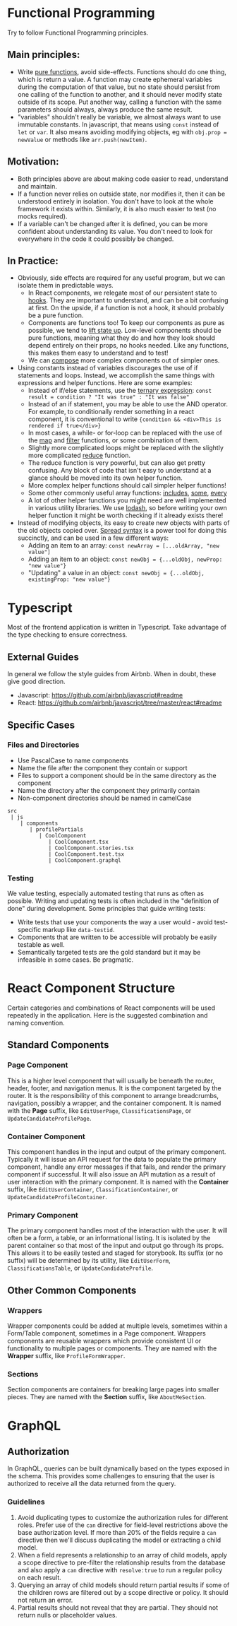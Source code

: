 # Functional Programming

Try to follow Functional Programming principles.

## Main principles:
- Write [pure functions](https://en.wikipedia.org/wiki/Pure_function), avoid side-effects. Functions should do one thing, which is return a value. A function may create ephemeral variables during the computation of that value, but no state should persist from one calling of the function to another, and it should never modify state outside of its scope. Put another way, calling a function with the same parameters should always, always produce the same result.
- "variables" shouldn't really be variable, we almost always want to use immutable constants. In javascript, that means using `const` instead of `let` or `var`. It also means avoiding modifying objects, eg with `obj.prop = newValue` or methods like `arr.push(newItem)`.
## Motivation:
- Both principles above are about making code easier to read, understand and maintain.
- If a function never relies on outside state, nor modifies it, then it can be understood entirely in isolation. You don't have to look at the whole framework it exists within. Similarly, it is also much easier to test (no mocks required).
- If a variable can't be changed after it is defined, you can be more confident about understanding its value. You don't need to look for everywhere in the code it could possibly be changed.
## In Practice:
- Obviously, side effects are required for any useful program, but we can isolate them in predictable ways.
	- In React components, we relegate most of our persistent state to [hooks](https://reactjs.org/docs/hooks-intro.html). They are important to understand, and can be a bit confusing at first. On the upside, if a function is not a hook, it should probably be a pure function.
	- Components are functions too! To keep our components as pure as possible, we tend to [lift state up](https://reactjs.org/docs/lifting-state-up.html). Low-level components should be pure functions, meaning what they do and how they look should depend entirely on their props, no hooks needed. Like any functions, this makes them easy to understand and to test!
	- We can [compose](https://reactjs.org/docs/composition-vs-inheritance.html) more complex components out of simpler ones.
- Using constants instead of variables discourages the use of if statements and loops. Instead, we accomplish the same things with expressions and helper functions. Here are some examples:
	- Instead of if/else statements, use the [ternary expression](https://developer.mozilla.org/en-US/docs/Web/JavaScript/Reference/Operators/Conditional_Operator): `const result = condition ? "It was true" : "It was false"`
	- Instead of an if statement, you may be able to use the AND operator. For example, to conditionally render something in a react component, it is conventional to write `{condition && <div>This is rendered if true</div>}`
	- In most cases,  a while- or for-loop can be replaced with the use of the [map](https://developer.mozilla.org/en-US/docs/Web/JavaScript/Reference/Global_Objects/Array/map) and [filter](https://developer.mozilla.org/en-US/docs/Web/JavaScript/Reference/Global_Objects/Array/filter) functions, or some combination of them.
	- Slightly more complicated loops might be replaced with the slightly more complicated [reduce](https://developer.mozilla.org/en-US/docs/Web/JavaScript/Reference/Global_Objects/Array/reduce) function.
	- The reduce function is very powerful, but can also get pretty confusing. Any block of code that isn't easy to understand at a glance should be moved into its own helper function.
	- More complex helper functions should call simpler helper functions!
	- Some other commonly useful array functions: [includes](https://developer.mozilla.org/en-US/docs/Web/JavaScript/Reference/Global_Objects/Array/includes), [some](https://developer.mozilla.org/en-US/docs/Web/JavaScript/Reference/Global_Objects/Array/some), [every](https://developer.mozilla.org/en-US/docs/Web/JavaScript/Reference/Global_Objects/Array/every)
	- A lot of other helper functions you might need are well implemented in various utility libraries. We use [lodash](https://lodash.com/docs/), so before writing your own helper function it might be worth checking if it already exists there!
- Instead of modifying objects, its easy to create new objects with parts of the old objects copied over. [Spread syntax](https://developer.mozilla.org/en-US/docs/Web/JavaScript/Reference/Operators/Spread_syntax) is a power tool for doing this succinctly, and can be used in a few different ways:
	- Adding an item to an array: `const newArray = [...oldArray, "new value"]`
	- Adding an item to an object: `const newObj = {...oldObj, newProp: "new value"}`
	- "Updating" a value in an object: `const newObj = {...oldObj, existingProp: "new value"}`

# Typescript

Most of the frontend application is written in Typescript.  Take advantage of the type checking to ensure correctness.

## External Guides
In general we follow the style guides from Airbnb.  When in doubt, these give good direction.
- Javascript: https://github.com/airbnb/javascript#readme
- React: https://github.com/airbnb/javascript/tree/master/react#readme

## Specific Cases

### Files and Directories

- Use PascalCase to name components
- Name the file after the component they contain or support
- Files to support a component should be in the same directory as the component
- Name the directory after the component they primarily contain
- Non-component directories should be named in camelCase

```
src
 | js
    | components
       | profilePartials
          | CoolComponent
             | CoolComponent.tsx
             | CoolComponent.stories.tsx
             | CoolComponent.test.tsx
             | CoolComponent.graphql
```

### Testing

We value testing, especially automated testing that runs as often as possible.  Writing and updating tests is often included in the "definition of done" during development.  Some principles that guide writing tests:

- Write tests that use your components the way a user would - avoid test-specific markup like `data-testid`.
- Components that are written to be accessible will probably be easily testable as well.
- Semantically targeted tests are the gold standard but it may be infeasible in some cases.  Be pragmatic.

# React Component Structure

Certain categories and combinations of React components will be used repeatedly in the application.  Here is the suggested combination and naming convention.

## Standard Components
### Page Component

This is a higher level component that will usually be beneath the router, header, footer, and navigation menus.  It is the component targeted by the router.  It is the responsibility of this component to arrange breadcrumbs, navigation, possibly a wrapper, and the container component.  It is named with the **Page** suffix, like `EditUserPage`, `ClassificationsPage`, or `UpdateCandidateProfilePage`.

### Container Component

This component handles in the input and output of the primary component.  Typically it will issue an API request for the data to populate the primary component, handle any error messages if that fails, and render the primary component if successful.  It will also issue an API mutation as a result of user interaction with the primary component.  It is named with the **Container** suffix, like `EditUserContainer`, `ClassificationContainer`, or `UpdateCandidateProfileContainer`.

### Primary Component

The primary component handles most of the interaction with the user.  It will often be a form, a table, or an informational listing.  It is isolated by the parent container so that most of the input and output go through its props.  This allows it to be easily tested and staged for storybook.  Its suffix (or no suffix) will be determined by its utility, like `EditUserForm`, `ClassificationsTable`, or `UpdateCandidateProfile`.

## Other Common Components

### Wrappers

Wrapper components could be added at multiple levels, sometimes within a Form/Table component, sometimes in a Page component.  Wrappers components are reusable wrappers which provide consistent UI or functionality to multiple pages or components.  They are named with the **Wrapper** suffix, like `ProfileFormWrapper`.

### Sections

Section components are containers for breaking large pages into smaller pieces.  They are named with the **Section** suffix, like `AboutMeSection`.

# GraphQL

## Authorization

In GraphQL, queries can be built dynamically based on the types exposed in the schema.  This provides some challenges to ensuring that the user is authorized to receive all the data returned from the query.

### Guidelines
1. Avoid duplicating types to customize the authorization rules for different roles.  Prefer use of the `can` directive for field-level restrictions above the base authorization level.  If more than 20% of the fields require a `can` directive then we'll discuss duplicating the model or extracting a child model.
2. When a field represents a relationship to an array of child models, apply a scope directive to pre-filter the relationship results from the database and also apply a `can` directive with `resolve:true` to run a regular policy on each result.
3. Querying an array of child models should return partial results if some of the children rows are filtered out by a scope directive or policy.  It should not return an error.
4. Partial results should not reveal that they are partial.  They should not return nulls or placeholder values.
